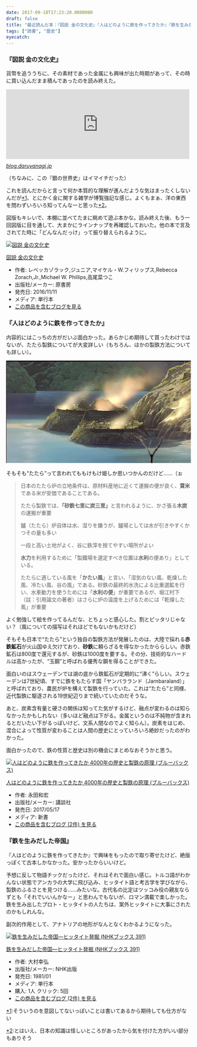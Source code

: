 ```yaml
---
date: 2017-09-18T17:23:20.0000000
draft: false
title: "最近読んだ本：『図説 金の文化史』『人はどのように鉄を作ってきたか』『鉄を生みだした帝国』"
tags: ["読書", "歴史"]
eyecatch: 
---
```


<div class="section">
<h3>『図説 金の文化史』</h3>
<p>貨幣を追ううちに、その素材であった金属にも興味が出た時期があって、その時に買い込んだまま積んであったのを読み終えた。</p><p><iframe src="https://hatenablog-parts.com/embed?url=http%3A%2F%2Fblog.daruyanagi.jp%2Fentry%2F2017%2F03%2F24%2F193845" title="『銀の世界史』 - だるろぐ" class="embed-card embed-blogcard" scrolling="no" frameborder="0" style="display: block; width: 100%; height: 190px; max-width: 500px; margin: 10px 0px;"></iframe><cite class="hatena-citation"><a href="http://blog.daruyanagi.jp/entry/2017/03/24/193845">blog.daruyanagi.jp</a></cite></p><p>（ちなみに、この『銀の世界史』はイマイチだった）</p><p>これを読んだからと言って何か本質的な理解が進んだような気はまったくしないんだが<a href="#f-4c0a56ed" name="fn-4c0a56ed" title="そういうのを意図してないっぽいことは書いてあるから期待しても仕方がない">*1</a>、とにかく金に関する雑学が博覧強記な感じ。よくもまぁ、洋の東西を問わずいろいろ知ってんなーと思った<a href="#f-4a0b7609" name="fn-4a0b7609" title="とはいえ、日本の知識は怪しいところがあったから気を付けた方がいい部分もありそう">*2</a>。</p><p>図版もキレいで、本棚に並べてたまに眺めて遊ぶ本かな。読み終えた後、もう一回図版に目を通して、大まかにラインナップを再確認しておいた。他の本で言及されてた時に「どんなんだっけ」って振り替えられるように。</p><p><div class="hatena-asin-detail"><a href="http://www.amazon.co.jp/exec/obidos/ASIN/4562053534/bestylesnet-22/"><img src="https://images-fe.ssl-images-amazon.com/images/I/61zBdBMT%2BlL._SL160_.jpg" class="hatena-asin-detail-image" alt="図説 金の文化史" title="図説 金の文化史"></a><div class="hatena-asin-detail-info"><p class="hatena-asin-detail-title"><a href="http://www.amazon.co.jp/exec/obidos/ASIN/4562053534/bestylesnet-22/">図説 金の文化史</a></p><ul><li><span class="hatena-asin-detail-label">作者:</span> レベッカゾラック,ジュニア,マイケル・W.フィリップス,Rebecca Zorach,Jr.,Michael W. Phillips,高尾菜つこ</li><li><span class="hatena-asin-detail-label">出版社/メーカー:</span> 原書房</li><li><span class="hatena-asin-detail-label">発売日:</span> 2016/11/11</li><li><span class="hatena-asin-detail-label">メディア:</span> 単行本</li><li><a href="http://d.hatena.ne.jp/asin/4562053534/bestylesnet-22" target="_blank">この商品を含むブログを見る</a></li></ul></div><div class="hatena-asin-detail-foot"></div></div></p>

</div>
<div class="section">
<h3>『人はどのように鉄を作ってきたか』</h3>
<p>内容的にはこっちの方がだいぶ面白かった。あらかじめ期待して買ったわけではないが、たたら製鉄についてが大変詳しい（もちろん、ほかの製鉄方法についても詳しい）。</p><p><span itemscope itemtype="http://schema.org/Photograph"><img src="20170918164020.png" alt="f:id:daruyanagi:20170918164020p:plain" title="f:id:daruyanagi:20170918164020p:plain" class="hatena-fotolife" itemprop="image"></span></p><p>そもそも“たたら”って言われてももけもけ姫しか思いつかんのだけど……（ぉ</p>

<blockquote>
<p>日本のたたら炉の立地条件は、原材料産地に近くて運搬の便が良く、<b>賃米</b>である米が安価であることである。</p><p>たたら製鉄では、<b>「砂鉄七里に炭三里」</b>と言われるように、かさ張る<b>木炭</b>の運搬が重要</p><p>鑪（たたら）炉自体は水、湿りを嫌うが、鑪場としては水が引きやすくかつその量も多い</p><p>一段と高い土地がよく、谷に鉄滓を捨てやすい場所がよい</p><p><b>水力</b>を利用するために「製鐵場を選定すべき位置は<b>水利</b>の便あり」としている。</p><p>たたらに適している風を「<b>かたい風</b>」と言い、「湿気のない風、乾燥した風、冷たい風、谷の風」である。砂鉄の最終的水洗による比重選鉱を行い、水車動力を使うためには「<b>水利の便</b>」が重要であるが、堀江村下（註：引用論文の著者）はさらに炉の温度を上げるためには「乾燥した風」が重要</p>

</blockquote>
<p>よく勉強して絵を作ってるんだな、とちょっと感心した。割とピッタリじゃない？（風についての描写はそれほどでもないかもだけど）</p><p>そもそも日本で“たたら”という独自の製鉄方法が発展したのは、大陸で採れる<b>赤鉄鉱石</b>が火山国ゆえ欠けており、<b>砂鉄</b>に頼らざるを得なかったかららしい。赤鉄鉱石は800度で還元するが、砂鉄は1000度を要する。その分、技術的なハードルは高かったが、“玉鋼”と呼ばれる優秀な鋼を得ることができた。</p><p>面白いのはスウェーデンでは湖の底から鉄鉱石が定期的に“沸く”らしい。スウェーデンは7世紀頃、すでに鉄をもたらす国「ヤンバラランド（Jarnbaraland）」と呼ばれており、農民が炉を構えて製鉄を行っていた。これは“たたら”と同様、近代製鉄に駆逐される19世紀辺りまで続いていたのだそうな。</p><p>あと、炭素含有量と硬さの関係は知ってた気がするけど、融点が変わるのは知らなかったかもしれない（多いほど融点は下がる。金属というのは不純物が含まれるとだいたい下がるっぽいけど、文系人間なのでよく知らん）。炭素をはじめ、混合によって性質が変わることは人間の歴史にとっていろいろ絶妙だったのがわかった。</p><p>面白かったので、鉄の性質と歴史は別の機会にまとめなおそうかと思う。</p><p><div class="hatena-asin-detail"><a href="http://www.amazon.co.jp/exec/obidos/ASIN/4065020174/bestylesnet-22/"><img src="https://images-fe.ssl-images-amazon.com/images/I/519cY15i6AL._SL160_.jpg" class="hatena-asin-detail-image" alt="人はどのように鉄を作ってきたか 4000年の歴史と製鉄の原理 (ブルーバックス)" title="人はどのように鉄を作ってきたか 4000年の歴史と製鉄の原理 (ブルーバックス)"></a><div class="hatena-asin-detail-info"><p class="hatena-asin-detail-title"><a href="http://www.amazon.co.jp/exec/obidos/ASIN/4065020174/bestylesnet-22/">人はどのように鉄を作ってきたか 4000年の歴史と製鉄の原理 (ブルーバックス)</a></p><ul><li><span class="hatena-asin-detail-label">作者:</span> 永田和宏</li><li><span class="hatena-asin-detail-label">出版社/メーカー:</span> 講談社</li><li><span class="hatena-asin-detail-label">発売日:</span> 2017/05/17</li><li><span class="hatena-asin-detail-label">メディア:</span> 新書</li><li><a href="http://d.hatena.ne.jp/asin/4065020174/bestylesnet-22" target="_blank">この商品を含むブログ (2件) を見る</a></li></ul></div><div class="hatena-asin-detail-foot"></div></div></p>

</div>
<div class="section">
<h3>『鉄を生みだした帝国』</h3>
<p>『人はどのように鉄を作ってきたか』で興味をもったので取り寄せたけど、絶版っぽくて古本しかなかった。安かったからいいけど。</p><p>予想に反して物語チックだったけど、それはそれで面白い感じ。トルコ語がわかんない状態でアンカラの大学に飛び込み、ヒッタイト語と考古学を学びながら、製鉄のふるさとを見つける……みたいな。古代名の比定はツッコみ役の親友ならずとも「それでいいんかなー」と思わんでもないが、ロマン満載で楽しかった。鉄を生み出したプロト・ヒッタイトの人たちは、案外ヒッタイトに大事にされたのかもしれんな。</p><p>副次的作用として、アナトリアの地形がなんとなくわかるようになった。</p><p><div class="hatena-asin-detail"><a href="http://www.amazon.co.jp/exec/obidos/ASIN/4140013915/bestylesnet-22/"><img src="https://images-fe.ssl-images-amazon.com/images/I/51W-1Nb9ZFL._SL160_.jpg" class="hatena-asin-detail-image" alt="鉄を生みだした帝国―ヒッタイト発掘 (NHKブックス 391)" title="鉄を生みだした帝国―ヒッタイト発掘 (NHKブックス 391)"></a><div class="hatena-asin-detail-info"><p class="hatena-asin-detail-title"><a href="http://www.amazon.co.jp/exec/obidos/ASIN/4140013915/bestylesnet-22/">鉄を生みだした帝国―ヒッタイト発掘 (NHKブックス 391)</a></p><ul><li><span class="hatena-asin-detail-label">作者:</span> 大村幸弘</li><li><span class="hatena-asin-detail-label">出版社/メーカー:</span> NHK出版</li><li><span class="hatena-asin-detail-label">発売日:</span> 1981/01</li><li><span class="hatena-asin-detail-label">メディア:</span> 単行本</li><li><span class="hatena-asin-detail-label">購入</span>: 1人 <span class="hatena-asin-detail-label">クリック</span>: 5回</li><li><a href="http://d.hatena.ne.jp/asin/4140013915/bestylesnet-22" target="_blank">この商品を含むブログ (2件) を見る</a></li></ul></div><div class="hatena-asin-detail-foot"></div></div></p>

</div><div class="footnote">
<p class="footnote"><a href="#fn-4c0a56ed" name="f-4c0a56ed" class="footnote-number">*1</a><span class="footnote-delimiter">:</span><span class="footnote-text">そういうのを意図してないっぽいことは書いてあるから期待しても仕方がない</span></p>
<p class="footnote"><a href="#fn-4a0b7609" name="f-4a0b7609" class="footnote-number">*2</a><span class="footnote-delimiter">:</span><span class="footnote-text">とはいえ、日本の知識は怪しいところがあったから気を付けた方がいい部分もありそう</span></p>
</div>
